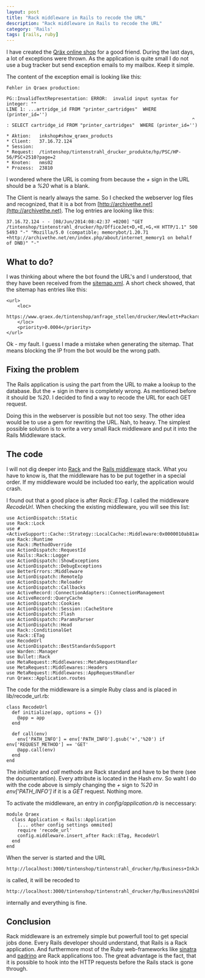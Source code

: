 ```yaml
---
layout: post
title: "Rack middleware in Rails to recode the URL"
description: "Rack middleware in Rails to recode the URL"
category: 'Rails'
tags: [rails, ruby]
---
```


I have created the [Qräx online shop](https://www.qraex.de) for a good friend. During the last days, a lot of exceptions were thrown. As the application is quite small I do not use a bug tracker but send exception emails to my mailbox. Keep it simple.

The content of the exception email is looking like this:

    Fehler in Qraex production:

    PG::InvalidTextRepresentation: ERROR:  invalid input syntax for integer: ""
    LINE 1: ...artridge_id FROM "printer_cartridges"  WHERE (printer_id='')
                                                                        ^
    : SELECT cartridge_id FROM "printer_cartridges"  WHERE (printer_id='')

    * Aktion:   inkshop#show_qraex_products
    * Client:   37.16.72.124
    * Session:
    * Request:  /tintenshop/tintenstrahl_drucker_produkte/hp/PSC/HP-56/PSC+2510?page=2
    * Knoten:   nms02
    * Prozess:  23810

I wondered where the URL is coming from because the *+* sign in the URL should be a *%20* what is a blank.

The Client is nearly always the same. So I checked the webserver log files and recognized, that it is a bot from [http://archivethe.net](http://archivethe.net). The log entries are looking like this:

    37.16.72.124 - - [08/Jun/2014:08:42:37 +0200] "GET /tintenshop/tintenstrahl_drucker/hp/OfficeJet+D,+E,+G,+H HTTP/1.1" 500 5493 "-" "Mozilla/5.0 (compatible; memorybot/1.20.71 +http://archivethe.net/en/index.php/about/internet_memory1 on behalf of DNB)" "-"

What to do?
-----------

I was thinking about where the bot found the URL's and I understood, that they have been received from the [sitemap.xml](https://www.qraex.de/sitemap.xml). A short check showed, that the sitemap has entries like this:

    <url>
        <loc>
            https://www.qraex.de/tintenshop/anfrage_stellen/drucker/Hewlett+Packard,+OfficeJet+7100
        </loc>
        <priority>0.0004</priority>
    </url>

Ok - my fault. I guess I made a mistake when generating the sitemap. That means blocking the IP from the bot would be the wrong path.

Fixing the problem
------------------

The Rails application is using the part from the URL to make a lookup to the database. But the *+* sign in there is completely wrong. As mentioned before it should be *%20*. I decided to find a way to recode the URL for each GET request.

Doing this in the webserver is possible but not too sexy. The other idea would be to use a gem for rewriting the URL. Nah, to heavy. The simplest possible solution is to write a very small Rack middleware and put it into the Rails Middleware stack.

The code
--------

I will not dig deeper into [Rack](http://rack.github.io/) and the [Rails middleware](http://guides.rubyonrails.org/rails_on_rack.html) stack. What you have to know is, that the middleware has to be put together in a special order. If my middleware would be included too early, the application would crash.

I found out that a good place is after *Rack::ETag*. I called the middleware *RecodeUrl*. When checking the existing middleware, you will see this list:

    use ActionDispatch::Static
    use Rack::Lock
    use #<ActiveSupport::Cache::Strategy::LocalCache::Middleware:0x0000010ab81ae0>
    use Rack::Runtime
    use Rack::MethodOverride
    use ActionDispatch::RequestId
    use Rails::Rack::Logger
    use ActionDispatch::ShowExceptions
    use ActionDispatch::DebugExceptions
    use BetterErrors::Middleware
    use ActionDispatch::RemoteIp
    use ActionDispatch::Reloader
    use ActionDispatch::Callbacks
    use ActiveRecord::ConnectionAdapters::ConnectionManagement
    use ActiveRecord::QueryCache
    use ActionDispatch::Cookies
    use ActionDispatch::Session::CacheStore
    use ActionDispatch::Flash
    use ActionDispatch::ParamsParser
    use ActionDispatch::Head
    use Rack::ConditionalGet
    use Rack::ETag
    use RecodeUrl
    use ActionDispatch::BestStandardsSupport
    use Warden::Manager
    use Bullet::Rack
    use MetaRequest::Middlewares::MetaRequestHandler
    use MetaRequest::Middlewares::Headers
    use MetaRequest::Middlewares::AppRequestHandler
    run Qraex::Application.routes

The code for the middleware is a simple Ruby class and is placed in lib/recode_url.rb:

    class RecodeUrl
      def initialize(app, options = {})
        @app = app
      end

      def call(env)
        env['PATH_INFO'] = env['PATH_INFO'].gsub('+','%20') if env['REQUEST_METHOD'] == 'GET'
        @app.call(env)
      end
    end

The *initialize* and *call* methods are Rack standard and have to be there (see the documentation). Every attribute is located in the Hash *env*. So waht I do with the code above is simply changing the *+* sign to *%20* in *env['PATH_INFO']* if it is a *GET* request. Nothing more.

To activate the middleware, an entry in *config/application.rb* is neccessary:

    module Qraex
      class Application < Rails::Application
        [... other config settings ommited]
        require 'recode_url'
        config.middleware.insert_after Rack::ETag, RecodeUrl
      end
    end

When the server is started and the URL

    http://localhost:3000/tintenshop/tintenstrahl_drucker/hp/Business+InkJet

is called, it will be recoded to

    http://localhost:3000/tintenshop/tintenstrahl_drucker/hp/Business%20InkJet

internally and everything is fine.

Conclusion
----------

Rack middleware is an extremely simple but powerfull tool to get special jobs done. Every Rails developer should understand, that Rails is a Rack application. And furthermore most of the Ruby web-frameworks like [sinatra](http://www.sinatrarb.com/) and [padrino](http://www.padrinorb.com/) are Rack applications too. The great advantage is the fact, that it is possible to hook into the HTTP requests before the Rails stack is gone through.








